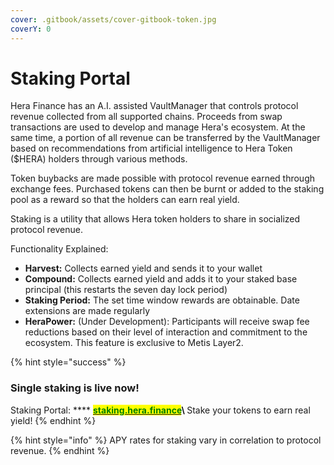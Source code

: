 ```yaml
---
cover: .gitbook/assets/cover-gitbook-token.jpg
coverY: 0
---
```


# Staking Portal

Hera Finance has an A.I. assisted VaultManager that controls protocol revenue collected from all supported chains. Proceeds from swap transactions are used to develop and manage Hera's ecosystem. At the same time, a portion of all revenue can be transferred by the VaultManager based on recommendations from artificial intelligence to Hera Token ($HERA) holders through various methods.

Token buybacks are made possible with protocol revenue earned through exchange fees. Purchased tokens can then be burnt or added to the staking pool as a reward so that the holders can earn real yield.

Staking is a utility that allows Hera token holders to share in socialized protocol revenue.



Functionality Explained:

* **Harvest:** Collects earned yield and sends it to your wallet
* **Compound:** Collects earned yield and adds it to your staked base principal (this restarts the seven day lock period)
* **Staking Period:** The set time window rewards are obtainable. Date extensions are made regularly
* **HeraPower:** (Under Development): Participants will receive swap fee reductions based on their level of interaction and commitment to the ecosystem. This feature is exclusive to Metis Layer2.

{% hint style="success" %}
### **Single staking is live now!**&#x20;

Staking Portal: **** [<mark style="color:green;">**staking.hera.finance**</mark>](https://staking.hera.finance/)<mark style="color:green;">****</mark>\ <mark style="color:green;">****</mark>Stake your tokens to earn real yield!
{% endhint %}

{% hint style="info" %}
APY rates for staking vary in correlation to protocol revenue.
{% endhint %}
